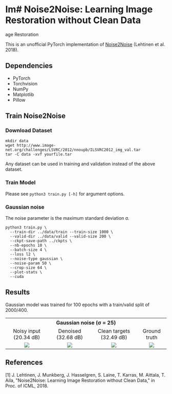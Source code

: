 # Im# Noise2Noise: Learning Image Restoration without Clean Data
age Restoration

This is an unofficial PyTorch implementation of [Noise2Noise](https://arxiv.org/abs/1803.04189) (Lehtinen et al. 2018).

## Dependencies

* PyTorch
* Torchvision
* NumPy
* Matplotlib
* Pillow

## Train Noise2Noise
### Download Dataset
```
mkdir data
wget http://www.image-net.org/challenges/LSVRC/2012/nnoupb/ILSVRC2012_img_val.tar
tar -C data -xvf yourfile.tar

```
Any dataset can be used in training and validation instead of the above dataset.

### Train Model
Please see `python3 train.py [-h]` for argument options.

### Gaussian noise
The noise parameter is the maximum standard deviation σ.
```
python3 train.py \
  --train-dir ../data/train --train-size 1000 \
  --valid-dir ../data/valid --valid-size 200 \
  --ckpt-save-path ../ckpts \
  --nb-epochs 10 \
  --batch-size 4 \
  --loss l2 \
  --noise-type gaussian \
  --noise-param 50 \
  --crop-size 64 \
  --plot-stats \
  --cuda
```


## Results

Gaussian model was trained for 100 epochs with a train/valid split of 2000/400.


<table align="center">
  <tr align="center">
    <th colspan=9>Gaussian noise (σ = 25)</td>
  </tr>
  <tr align="center">
    <td colspan=2>Noisy input (20.34 dB)</td>
    <td colspan=2>Denoised (32.68 dB)</td>
    <td colspan=2>Clean targets (32.49 dB)</td>
    <td colspan=2>Ground truth</td>
  </tr>
  <tr align="center">
    <td colspan=2><img src="figures/monarch-gaussian-noisy.png"></td>
    <td colspan=2><img src="figures/monarch-gaussian-denoised.png"></td>
    <td colspan=2><img src="figures/monarch-gaussian-clean.png"></td>
    <td colspan=2><img src="figures/monarch.png"></td>
  </tr> 
</table>

## References
[1] J. Lehtinen, J. Munkberg, J. Hasselgren, S. Laine, T. Karras, M. Aittala, T. Aila, "Noise2Noise: Learning Image Restoration without Clean Data," in Proc. of ICML, 2018.

